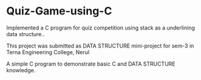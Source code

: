 # Quiz-Game-using-C
Implemented a C program for quiz competition using stack as a underlining data structure..
 
 This project was submitted as DATA STRUCTURE mini-project for sem-3 in Terna Engineering College, Nerul

A simple C program to demonstrate basic C and DATA STRUCTURE knowledge.
